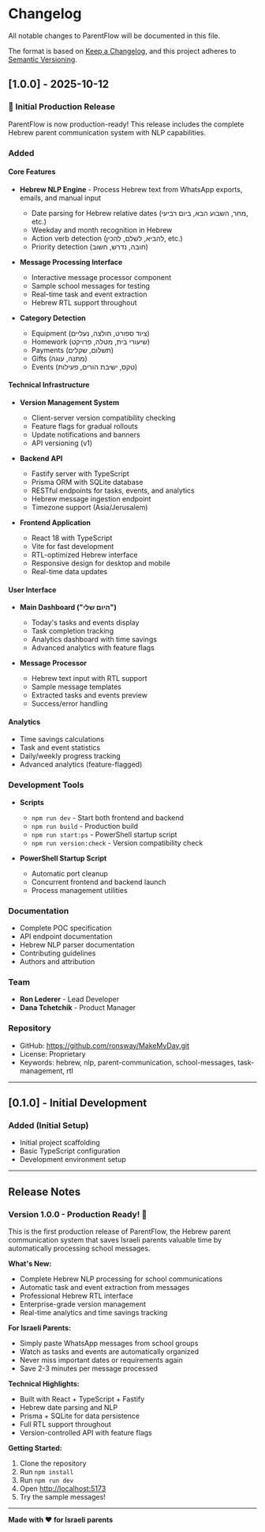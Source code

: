 # Changelog

All notable changes to ParentFlow will be documented in this file.

The format is based on [Keep a Changelog](https://keepachangelog.com/en/1.0.0/),
and this project adheres to [Semantic Versioning](https://semver.org/spec/v2.0.0.html).

## [1.0.0] - 2025-10-12

### 🎉 Initial Production Release

ParentFlow is now production-ready! This release includes the complete Hebrew parent communication system with NLP capabilities.

### Added

#### Core Features

- **Hebrew NLP Engine** - Process Hebrew text from WhatsApp exports, emails, and manual input
  - Date parsing for Hebrew relative dates (מחר, השבוע הבא, ביום רביעי, etc.)
  - Weekday and month recognition in Hebrew
  - Action verb detection (להביא, לשלם, להכין, etc.)
  - Priority detection (חובה, נדרש, חשוב)
  
- **Message Processing Interface**
  - Interactive message processor component
  - Sample school messages for testing
  - Real-time task and event extraction
  - Hebrew RTL support throughout
  
- **Category Detection**
  - Equipment (ציוד ספורט, חולצה, נעליים)
  - Homework (שיעורי בית, מטלה, פרויקט)
  - Payments (תשלום, שקלים)
  - Gifts (מתנה, עוגה)
  - Events (טקס, ישיבת הורים, פעילות)

#### Technical Infrastructure

- **Version Management System**
  - Client-server version compatibility checking
  - Feature flags for gradual rollouts
  - Update notifications and banners
  - API versioning (v1)
  
- **Backend API**
  - Fastify server with TypeScript
  - Prisma ORM with SQLite database
  - RESTful endpoints for tasks, events, and analytics
  - Hebrew message ingestion endpoint
  - Timezone support (Asia/Jerusalem)
  
- **Frontend Application**
  - React 18 with TypeScript
  - Vite for fast development
  - RTL-optimized Hebrew interface
  - Responsive design for desktop and mobile
  - Real-time data updates

#### User Interface

- **Main Dashboard ("היום שלי")**
  - Today's tasks and events display
  - Task completion tracking
  - Analytics dashboard with time savings
  - Advanced analytics with feature flags
  
- **Message Processor**
  - Hebrew text input with RTL support
  - Sample message templates
  - Extracted tasks and events preview
  - Success/error handling

#### Analytics

- Time savings calculations
- Task and event statistics
- Daily/weekly progress tracking
- Advanced analytics (feature-flagged)

### Development Tools

- **Scripts**
  - `npm run dev` - Start both frontend and backend
  - `npm run build` - Production build
  - `npm run start:ps` - PowerShell startup script
  - `npm run version:check` - Version compatibility check
  
- **PowerShell Startup Script**
  - Automatic port cleanup
  - Concurrent frontend and backend launch
  - Process management utilities

### Documentation

- Complete POC specification
- API endpoint documentation
- Hebrew NLP parser documentation
- Contributing guidelines
- Authors and attribution

### Team

- **Ron Lederer** - Lead Developer
- **Dana Tchetchik** - Product Manager

### Repository

- GitHub: <https://github.com/ronsway/MakeMyDay.git>
- License: Proprietary
- Keywords: hebrew, nlp, parent-communication, school-messages, task-management, rtl

---

## [0.1.0] - Initial Development

### Added (Initial Setup)

- Initial project scaffolding
- Basic TypeScript configuration
- Development environment setup

---

## Release Notes

### Version 1.0.0 - Production Ready! 🚀

This is the first production release of ParentFlow, the Hebrew parent communication system that saves Israeli parents valuable time by automatically processing school messages.

**What's New:**

- Complete Hebrew NLP processing for school communications
- Automatic task and event extraction from messages
- Professional Hebrew RTL interface
- Enterprise-grade version management
- Real-time analytics and time savings tracking

**For Israeli Parents:**

- Simply paste WhatsApp messages from school groups
- Watch as tasks and events are automatically organized
- Never miss important dates or requirements again
- Save 2-3 minutes per message processed

**Technical Highlights:**

- Built with React + TypeScript + Fastify
- Hebrew date parsing and NLP
- Prisma + SQLite for data persistence
- Full RTL support throughout
- Version-controlled API with feature flags

**Getting Started:**

1. Clone the repository
2. Run `npm install`
3. Run `npm run dev`
4. Open <http://localhost:5173>
5. Try the sample messages!

---

**Made with ❤️ for Israeli parents**
